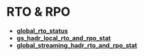 # RTO & RPO

-   **[global\_rto\_status](global_rto_status.md)**
-   **[gs_hadr_local_rto_and_rpo_stat](gs_hadr_local_rto_and_rpo_stat.md)**
-   **[global_streaming_hadr_rto_and_rpo_stat](global_streaming_hadr_rto_and_rpo_stat.md)**

